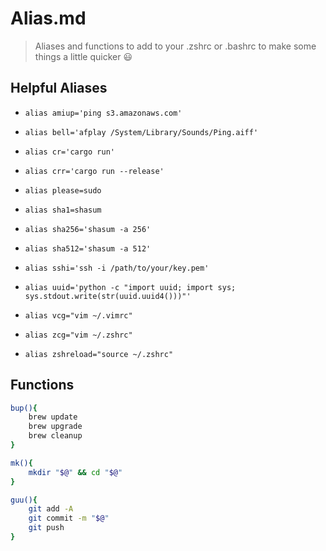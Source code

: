 # Alias.md

> Aliases and functions to add to your .zshrc or .bashrc to make some things a little quicker 😃


## Helpful Aliases

- `alias amiup='ping s3.amazonaws.com'`
- `alias bell='afplay /System/Library/Sounds/Ping.aiff'`
- `alias cr='cargo run'`
- `alias crr='cargo run --release'`
- `alias please=sudo`
- `alias sha1=shasum`
- `alias sha256='shasum -a 256'`
- `alias sha512='shasum -a 512'`
- `alias sshi='ssh -i /path/to/your/key.pem'`
- `alias uuid='python -c "import uuid; import sys; sys.stdout.write(str(uuid.uuid4()))"'`


- `alias vcg="vim ~/.vimrc"`
- `alias zcg="vim ~/.zshrc"`
- `alias zshreload="source ~/.zshrc"`


## Functions

```sh
bup(){
    brew update
    brew upgrade
    brew cleanup
}
```

```sh
mk(){
    mkdir "$@" && cd "$@"
}
```
```sh
guu(){
    git add -A
    git commit -m "$@"
    git push
}
```